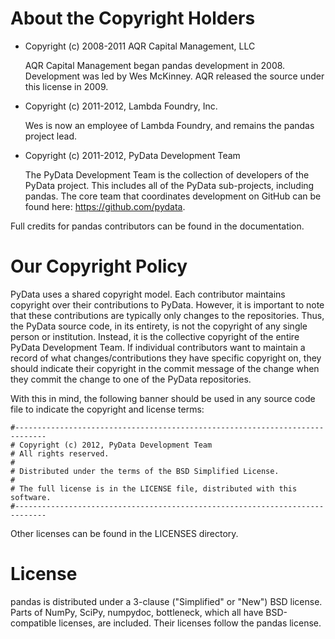 About the Copyright Holders
===========================

*   Copyright (c) 2008-2011 AQR Capital Management, LLC

    AQR Capital Management began pandas development in 2008. Development was
    led by Wes McKinney. AQR released the source under this license in 2009.
*   Copyright (c) 2011-2012, Lambda Foundry, Inc.

    Wes is now an employee of Lambda Foundry, and remains the pandas project
    lead.
*   Copyright (c) 2011-2012, PyData Development Team

    The PyData Development Team is the collection of developers of the PyData
    project. This includes all of the PyData sub-projects, including pandas. The
    core team that coordinates development on GitHub can be found here:
    https://github.com/pydata.

Full credits for pandas contributors can be found in the documentation.

Our Copyright Policy
====================

PyData uses a shared copyright model. Each contributor maintains copyright
over their contributions to PyData. However, it is important to note that
these contributions are typically only changes to the repositories. Thus,
the PyData source code, in its entirety, is not the copyright of any single
person or institution. Instead, it is the collective copyright of the
entire PyData Development Team. If individual contributors want to maintain
a record of what changes/contributions they have specific copyright on,
they should indicate their copyright in the commit message of the change
when they commit the change to one of the PyData repositories.

With this in mind, the following banner should be used in any source code
file to indicate the copyright and license terms:

```
#-----------------------------------------------------------------------------
# Copyright (c) 2012, PyData Development Team
# All rights reserved.
#
# Distributed under the terms of the BSD Simplified License.
#
# The full license is in the LICENSE file, distributed with this software.
#-----------------------------------------------------------------------------
```

Other licenses can be found in the LICENSES directory.

License
=======

pandas is distributed under a 3-clause ("Simplified" or "New") BSD
license. Parts of NumPy, SciPy, numpydoc, bottleneck, which all have
BSD-compatible licenses, are included. Their licenses follow the pandas
license.

